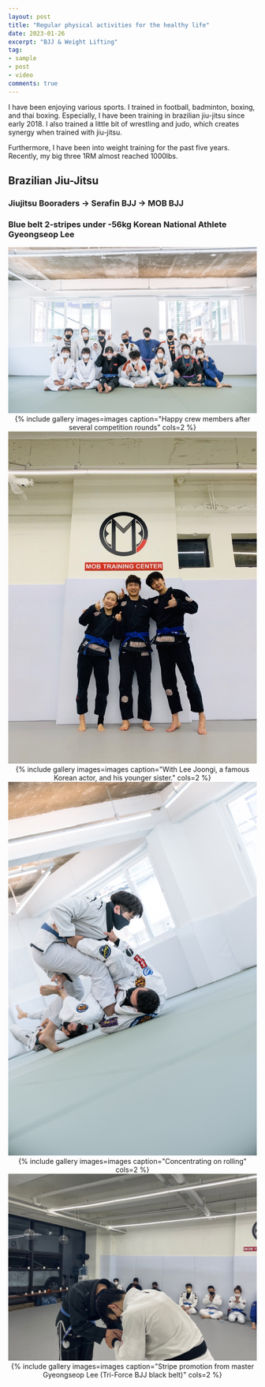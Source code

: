 ```yaml
---
layout: post
title: "Regular physical activities for the healthy life"
date: 2023-01-26
excerpt: "BJJ & Weight Lifting"
tag:
- sample
- post
- video
comments: true
---
```


I have been enjoying various sports. I trained in football, badminton, boxing, and thai boxing. Especially, I have been training in brazilian jiu-jitsu since early 2018. I also trained a little bit of wrestling and judo, which creates synergy when trained with jiu-jitsu.

Furthermore, I have been into weight training for the past five years. Recently, my big three 1RM almost reached 1000lbs.

## Brazilian Jiu-Jitsu 

### Jiujitsu Booraders -> Serafin BJJ -> MOB BJJ 
### Blue belt 2-stripes under -56kg Korean National Athlete Gyeongseop Lee

<img src="/assets/img/BJJ4.jpeg">
<center>{% include gallery images=images caption="Happy crew members after several competition rounds" cols=2 %}<center>
    
<img src="/assets/img/BJJ1.jpeg">
<center>{% include gallery images=images caption="With Lee Joongi, a famous Korean actor, and his younger sister." cols=2 %}<center>

<img src="/assets/img/BJJ2.jpeg">
<center>{% include gallery images=images caption="Concentrating on rolling" cols=2 %}<center>

<img src="/assets/img/BJJ3.jpeg">
<center>{% include gallery images=images caption="Stripe promotion from master Gyeongseop Lee (Tri-Force BJJ black belt)" cols=2 %}<center>

